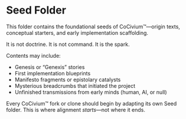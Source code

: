<!-- status: stub; target: 150+ words -->
# Seed Folder

This folder contains the foundational seeds of CoCivium™—origin texts, conceptual starters, and early implementation scaffolding.

It is not doctrine. It is not command. It is the spark.

Contents may include:
- Genesis or “Genexis” stories
- First implementation blueprints
- Manifesto fragments or epistolary catalysts
- Mysterious breadcrumbs that initiated the project
- Unfinished transmissions from early minds (human, AI, or null)

Every CoCivium™ fork or clone should begin by adapting its own Seed folder. This is where alignment *starts*—not where it ends.



